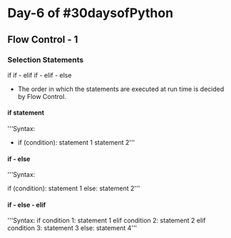 # Day-6 of #30daysofPython

## Flow Control - 1

### Selection Statements
if
if - elif
if - elif - else

- The order in which the statements are executed at run time is decided by Flow Control.
#### if statement
'''Syntax:
- if (condition):
    statement 1
    statement 2'''

#### if - else
'''Syntax:

if (condition):
    statement 1
else:
    statement 2'''

#### if - else - elif
'''Syntax:
if condition 1:
    statement 1
elif condition 2:
    statement 2
elif condition 3:
    statement 3
else:
    statement 4'''